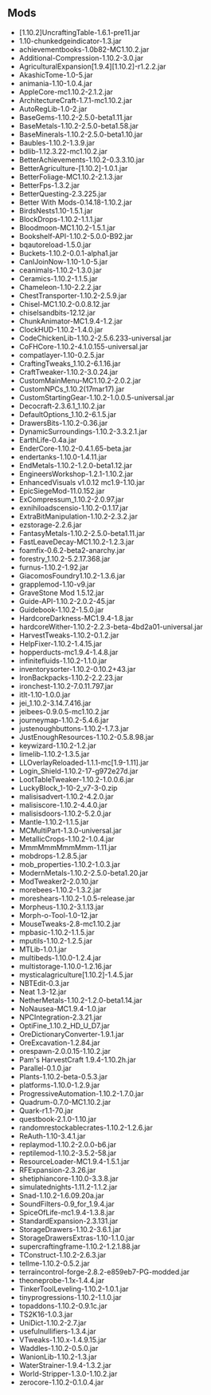 ## Mods
* [1.10.2]UncraftingTable-1.6.1-pre11.jar
* 1.10-chunkedgeindicator-1.3.jar
* achievementbooks-1.0b82-MC1.10.2.jar
* Additional-Compression-1.10.2-3.0.jar
* AgriculturalExpansion[1.9.4][1.10.2]-r1.2.2.jar
* AkashicTome-1.0-5.jar
* animania-1.10-1.0.4.jar
* AppleCore-mc1.10.2-2.1.2.jar
* ArchitectureCraft-1.7.1-mc1.10.2.jar
* AutoRegLib-1.0-2.jar
* BaseGems-1.10.2-2.5.0-beta1.11.jar
* BaseMetals-1.10.2-2.5.0-beta1.58.jar
* BaseMinerals-1.10.2-2.5.0-beta1.10.jar
* Baubles-1.10.2-1.3.9.jar
* bdlib-1.12.3.22-mc1.10.2.jar
* BetterAchievements-1.10.2-0.3.3.10.jar
* BetterAgriculture-[1.10.2]-1.0.1.jar
* BetterFoliage-MC1.10.2-2.1.3.jar
* BetterFps-1.3.2.jar
* BetterQuesting-2.3.225.jar
* Better With Mods-0.14.18-1.10.2.jar
* BirdsNests1.10-1.5.1.jar
* BlockDrops-1.10.2-1.1.1.jar
* Bloodmoon-MC1.10.2-1.5.1.jar
* Bookshelf-API-1.10.2-5.0.0-B92.jar
* bqautoreload-1.5.0.jar
* Buckets-1.10.2-0.0.1-alpha1.jar
* CanIJoinNow-1.10-1.0-5.jar
* ceanimals-1.10.2-1.3.0.jar
* Ceramics-1.10.2-1.1.5.jar
* Chameleon-1.10-2.2.2.jar
* ChestTransporter-1.10.2-2.5.9.jar
* Chisel-MC1.10.2-0.0.8.12.jar
* chiselsandbits-12.12.jar
* ChunkAnimator-MC1.9.4-1.2.jar
* ClockHUD-1.10.2-1.4.0.jar
* CodeChickenLib-1.10.2-2.5.6.233-universal.jar
* CoFHCore-1.10.2-4.1.0.155-universal.jar
* compatlayer-1.10-0.2.5.jar
* CraftingTweaks_1.10.2-6.1.16.jar
* CraftTweaker-1.10.2-3.0.24.jar
* CustomMainMenu-MC1.10.2-2.0.2.jar
* CustomNPCs_1.10.2(17mar17).jar
* CustomStartingGear-1.10.2-1.0.0.5-universal.jar
* Decocraft-2.3.6.1_1.10.2.jar
* DefaultOptions_1.10.2-6.1.5.jar
* DrawersBits-1.10.2-0.36.jar
* DynamicSurroundings-1.10.2-3.3.2.1.jar
* EarthLife-0.4a.jar
* EnderCore-1.10.2-0.4.1.65-beta.jar
* endertanks-1.10.0-1.4.11.jar
* EndMetals-1.10.2-1.2.0-beta1.12.jar
* EngineersWorkshop-1.2.1-1.10.2.jar
* EnhancedVisuals v1.0.12 mc1.9-1.10.jar
* EpicSiegeMod-11.0.152.jar
* ExCompressum_1.10.2-2.0.97.jar
* exnihiloadscensio-1.10.2-0.1.17.jar
* ExtraBitManipulation-1.10.2-2.3.2.jar
* ezstorage-2.2.6.jar
* FantasyMetals-1.10.2-2.5.0-beta1.11.jar
* FastLeaveDecay-MC1.10.2-1.2.3.jar
* foamfix-0.6.2-beta2-anarchy.jar
* forestry_1.10.2-5.2.17.368.jar
* furnus-1.10.2-1.92.jar
* GiacomosFoundry1.10.2-1.3.6.jar
* grapplemod-1.10-v9.jar
* GraveStone Mod 1.5.12.jar
* Guide-API-1.10.2-2.0.2-45.jar
* Guidebook-1.10.2-1.5.0.jar
* HardcoreDarkness-MC1.9.4-1.8.jar
* hardcoreWither-1.10.2-2.2.3-beta-4bd2a01-universal.jar
* HarvestTweaks-1.10.2-0.1.2.jar
* HelpFixer-1.10.2-1.4.15.jar
* hopperducts-mc1.9.4-1.4.8.jar
* infinitefluids-1.10.2-1.1.0.jar
* inventorysorter-1.10.2-0.10.2+43.jar
* IronBackpacks-1.10.2-2.2.23.jar
* ironchest-1.10.2-7.0.11.797.jar
* itlt-1.10-1.0.0.jar
* jei_1.10.2-3.14.7.416.jar
* jeibees-0.9.0.5-mc1.10.2.jar
* journeymap-1.10.2-5.4.6.jar
* justenoughbuttons-1.10.2-1.7.3.jar
* JustEnoughResources-1.10.2-0.5.8.98.jar
* keywizard-1.10.2-1.2.jar
* limelib-1.10.2-1.3.5.jar
* LLOverlayReloaded-1.1.1-mc[1.9-1.11].jar
* Login_Shield-1.10.2-17-g972e27d.jar
* LootTableTweaker-1.10.2-1.0.0.6.jar
* LuckyBlock_1-10-2_v7-3-0.zip
* malisisadvert-1.10.2-4.2.0.jar
* malisiscore-1.10.2-4.4.0.jar
* malisisdoors-1.10.2-5.2.0.jar
* Mantle-1.10.2-1.1.5.jar
* MCMultiPart-1.3.0-universal.jar
* MetallicCrops-1.10.2-1.0.4.jar
* MmmMmmMmmMmm-1.11.jar
* mobdrops-1.2.8.5.jar
* mob_properties-1.10.2-1.0.3.jar
* ModernMetals-1.10.2-2.5.0-beta1.20.jar
* ModTweaker2-2.0.10.jar
* morebees-1.10.2-1.3.2.jar
* moreshears-1.10.2-1.0.5-release.jar
* Morpheus-1.10.2-3.1.13.jar
* Morph-o-Tool-1.0-12.jar
* MouseTweaks-2.8-mc1.10.2.jar
* mpbasic-1.10.2-1.1.5.jar
* mputils-1.10.2-1.2.5.jar
* MTLib-1.0.1.jar
* multibeds-1.10.0-1.2.4.jar
* multistorage-1.10.0-1.2.16.jar
* mysticalagriculture[1.10.2]-1.4.5.jar
* NBTEdit-0.3.jar
* Neat 1.3-12.jar
* NetherMetals-1.10.2-1.2.0-beta1.14.jar
* NoNausea-MC1.9.4-1.0.jar
* NPCIntegration-2.3.21.jar
* OptiFine_1.10.2_HD_U_D7.jar
* OreDictionaryConverter-1.9.1.jar
* OreExcavation-1.2.84.jar
* orespawn-2.0.0.15-1.10.2.jar
* Pam's HarvestCraft 1.9.4-1.10.2h.jar
* Parallel-0.1.0.jar
* Plants-1.10.2-beta-0.5.3.jar
* platforms-1.10.0-1.2.9.jar
* ProgressiveAutomation-1.10.2-1.7.0.jar
* Quadrum-0.7.0-MC1.10.2.jar
* Quark-r1.1-70.jar
* questbook-2.1.0-1.10.jar
* randomrestockablecrates-1.10.2-1.2.6.jar
* ReAuth-1.10-3.4.1.jar
* replaymod-1.10.2-2.0.0-b6.jar
* reptilemod-1.10.2-3.5.2-58.jar
* ResourceLoader-MC1.9.4-1.5.1.jar
* RFExpansion-2.3.26.jar
* shetiphiancore-1.10.0-3.3.8.jar
* simulatednights-1.11.2-1.1.2.jar
* Snad-1.10.2-1.6.09.20a.jar
* SoundFilters-0.9_for_1.9.4.jar
* SpiceOfLife-mc1.9.4-1.3.8.jar
* StandardExpansion-2.3.131.jar
* StorageDrawers-1.10.2-3.6.1.jar
* StorageDrawersExtras-1.10-1.1.0.jar
* supercraftingframe-1.10.2-1.2.1.88.jar
* TConstruct-1.10.2-2.6.3.jar
* tellme-1.10.2-0.5.2.jar
* terraincontrol-forge-2.8.2-e859eb7-PG-modded.jar
* theoneprobe-1.1x-1.4.4.jar
* TinkerToolLeveling-1.10.2-1.0.1.jar
* tinyprogressions-1.10.2-1.1.0.jar
* topaddons-1.10.2-0.9.1c.jar
* TS2K16-1.0.3.jar
* UniDict-1.10.2-2.7.jar
* usefulnullifiers-1.3.4.jar
* VTweaks-1.10.x-1.4.9.15.jar
* Waddles-1.10.2-0.5.0.jar
* WanionLib-1.10.2-1.3.jar
* WaterStrainer-1.9.4-1.3.2.jar
* World-Stripper-1.3.0-1.10.2.jar
* zerocore-1.10.2-0.1.0.4.jar
